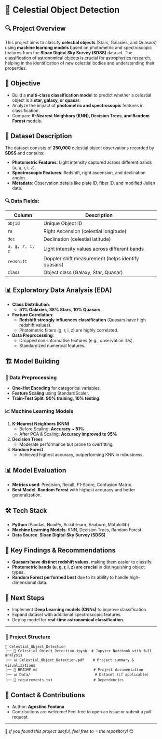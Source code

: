 # 🌌 Celestial Object Detection

## 🔍 Project Overview
This project aims to classify **celestial objects** (Stars, Galaxies, and Quasars) using **machine learning models** based on photometric and spectroscopic features from the **Sloan Digital Sky Survey (SDSS)** dataset. The classification of astronomical objects is crucial for astrophysics research, helping in the identification of new celestial bodies and understanding their properties.

## 🎯 Objective
- Build a **multi-class classification model** to predict whether a celestial object is a **star, galaxy, or quasar**.
- Analyze the impact of **photometric and spectroscopic** features in classification.
- Compare **K-Nearest Neighbors (KNN), Decision Trees, and Random Forest** models.

## 📂 Dataset Description
The dataset consists of **250,000** celestial object observations recorded by **SDSS** and contains:
- **Photometric Features**: Light intensity captured across different bands (u, g, r, i, z).
- **Spectroscopic Features**: Redshift, right ascension, and declination angles.
- **Metadata**: Observation details like plate ID, fiber ID, and modified Julian date.

### 🔍 Data Fields:
| Column        | Description |
|--------------|-------------|
| `objid`       | Unique Object ID |
| `ra`          | Right Ascension (celestial longitude) |
| `dec`         | Declination (celestial latitude) |
| `u, g, r, i, z` | Light intensity values across different bands |
| `redshift`    | Doppler shift measurement (helps identify quasars) |
| `class`       | Object class (Galaxy, Star, Quasar) |

## 📊 Exploratory Data Analysis (EDA)
- **Class Distribution**: 
  - **51% Galaxies**, **38% Stars**, **10% Quasars**.
- **Feature Correlation**:
  - **Redshift strongly influences classification** (Quasars have high redshift values).
  - Photometric filters (g, r, i, z) are highly correlated.
- **Data Preprocessing**:
  - Dropped non-informative features (e.g., observation IDs).
  - Standardized numerical features.

## 🏗️ Model Building
### 🔢 Data Preprocessing
- **One-Hot Encoding** for categorical variables.
- **Feature Scaling** using StandardScaler.
- **Train-Test Split**: **90% training, 10% testing**.

### 📈 Machine Learning Models
1. **K-Nearest Neighbors (KNN)**
   - Before Scaling: **Accuracy ~ 81%**
   - After PCA & Scaling: **Accuracy improved to 95%**
2. **Decision Trees**
   - Moderate performance but prone to overfitting.
3. **Random Forest**
   - Achieved highest accuracy, outperforming KNN in robustness.

## 📊 Model Evaluation
- **Metrics used**: Precision, Recall, F1-Score, Confusion Matrix.
- **Best Model**: **Random Forest** with highest accuracy and better generalization.

## 🛠️ Tech Stack
- **Python** (Pandas, NumPy, Scikit-learn, Seaborn, Matplotlib)
- **Machine Learning Models**: KNN, Decision Trees, Random Forest
- **Data Source**: **Sloan Digital Sky Survey (SDSS)**

## 🔮 Key Findings & Recommendations
- **Quasars have distinct redshift values**, making them easier to classify.
- **Photometric bands (u, g, r, i, z) are crucial** in distinguishing object types.
- **Random Forest performed best** due to its ability to handle high-dimensional data.

## 📌 Next Steps
- Implement **Deep Learning models (CNNs)** to improve classification.
- Expand dataset with additional spectroscopic features.
- Deploy model for **real-time astronomical classification**.

---

### 📁 Project Structure
```
📂 Celestial_Object_Detection
│── 📜 Celestial_Object_Detection.ipynb  # Jupyter Notebook with full analysis
│── 📊 Celestial_Object_Detection.pdf    # Project summary & visualizations
│── 📜 README.md                          # Project documentation
│── 📊 Data/                              # Dataset (if applicable)
│── 📜 requirements.txt                   # Dependencies
```

## 📧 Contact & Contributions
- Author: **Agostino Fontana**
- Contributions are welcome! Feel free to open an issue or submit a pull request.

---
🚀 *If you found this project useful, feel free to ⭐ the repository!* 😊
